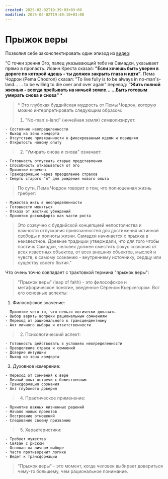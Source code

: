 ```yaml
---
created: 2025-02-02T19:39:03+03:00
modified: 2025-02-02T19:40:10+03:00
---
```


# Прыжок веры

Позволил себе законспектировать один эпизод из [видео](https://youtu.be/7FGyS_s4Vvk?si=3WG8RToGhD2HAV3I):

"С точки зрения Эго, палец указывающий тебе на Самадхи, указывает прямо в пропасть.
Иоанн Креста сказал: **"Если хочешь быть уверен в дороге по которой идешь - ты должен закрыть глаза и идти".**
Пема Чодрон (Pema Chodron) сказал: "To live fully is to be always in no-man's-land...
... to be willing to die over and over again"
перевод: **"Жить полной жизнью - всегда пребывать на ничьей земле... 
...Быть готовым умирать снова и снова"** \*
> \* Это глубокая буддийская мудрость от Пемы Чодрон, которую можно интерпретировать следующим образом:
>
> 1. "No-man's-land" (ничейная земля) символизирует:
```
- Состояние неопределенности
- Выход из зоны комфорта
- Отсутствие привязанности к фиксированным идеям и позициям
- Открытость новому опыту
```
> 2. "Умирать снова и снова" означает:
```
- Готовность отпускать старые представления
- Способность отказываться от эго
- Принятие перемен
- Трансформацию через преодоление страхов
- Смерть старого "я" для рождения нового опыта
```
> По сути, Пема Чодрон говорит о том, что полноценная жизнь требует:
```
- Мужества жить в неопределенности
- Готовности меняться
- Отказа от жестких убеждений
- Принятия дискомфорта как части роста
``` 
> Это созвучно с буддийской концепцией непостоянства и важности отпускания привязанностей для достижения истинной свободы и полноты жизни.
> Самадхи начинается с прыжка в неизвестное.
> Древние традиции утверждали, что для того чтобы постичь Самадхи, человек должен сместить фокус сознания от всех известных объектов, от всех внешних объектов, мыслей и чувств, к самому сознанию - внутреннему источнику, сердцу или существу своего бытия."

Что очень точно совпадает с трактовкой термина "прыжок веры":
>"Прыжок веры" (leap of faith) - это философское и метафорическое понятие, введенное Сёреном Кьеркегором. Вот его основные аспекты:
>
1. Философское значение:
```
- Принятие чего-то, что нельзя логически доказать
- Выбор верить вопреки рациональным сомнениям
- Переход от рационального к трансцендентному
- Акт личного выбора и ответственности
```
>2. Психологический аспект:
```
- Готовность действовать в условиях неопределенности
- Преодоление страха и сомнений
- Доверие интуиции
- Выход из зоны комфорта
```
3. Духовное измерение:
```
- Переход от сомнения к вере
- Личный опыт встречи с божественным
- Трансформация сознания
- Акт глубокого доверия
```
>4. Практическое применение:
```
- Принятие важных жизненных решений
- Начало новых проектов
- Построение отношений
- Следование своему призванию
```
>5. Характеристики:
```
- Требует мужества
- Связан с риском
- Основан на личном выборе
- Часто противоречит логике
- Ведет к трансформации
```
>"Прыжок веры" - это момент, когда человек выбирает довериться чему-то большему, чем рациональное понимание.
